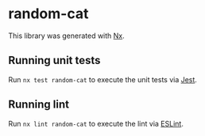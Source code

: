 # random-cat

This library was generated with [Nx](https://nx.dev).

## Running unit tests

Run `nx test random-cat` to execute the unit tests via [Jest](https://jestjs.io).

## Running lint

Run `nx lint random-cat` to execute the lint via [ESLint](https://eslint.org/).
